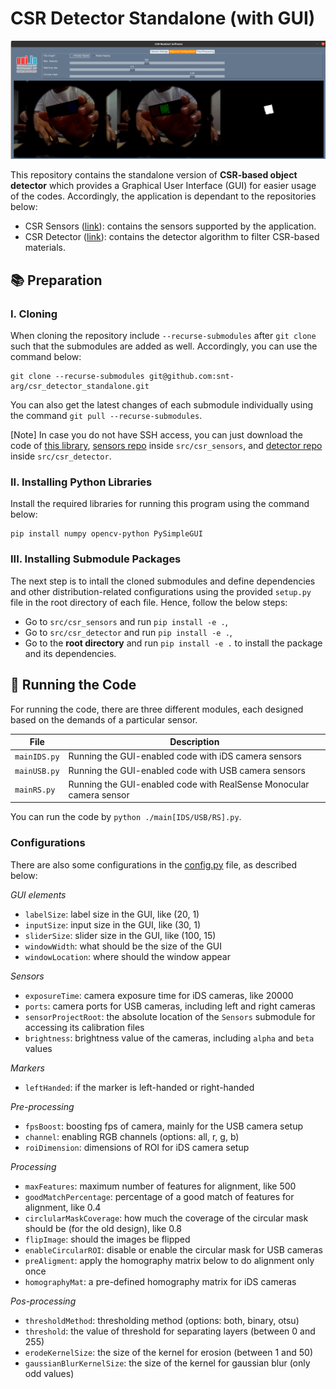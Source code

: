 # CSR Detector Standalone (with GUI)

![Demo](docs/demo.png "Demo")

This repository contains the standalone version of **CSR-based object detector** which provides a Graphical User Interface (GUI) for easier usage of the codes. Accordingly, the application is dependant to the repositories below:

- CSR Sensors ([link](https://github.com/snt-arg/csr_sensors)): contains the sensors supported by the application.
- CSR Detector ([link](https://github.com/snt-arg/csr_detector)): contains the detector algorithm to filter CSR-based materials.

## 📚 Preparation

### I. Cloning

When cloning the repository include `--recurse-submodules` after `git clone` such that the submodules are added as well. Accordingly, you can use the command below:

```
git clone --recurse-submodules git@github.com:snt-arg/csr_detector_standalone.git
```

You can also get the latest changes of each submodule individually using the command `git pull --recurse-submodules`.

[Note] In case you do not have SSH access, you can just download the code of [this library](https://github.com/snt-arg/csr_detector_standalone), [sensors repo](https://github.com/snt-arg/csr_sensors) inside `src/csr_sensors`, and [detector repo](https://github.com/snt-arg/csr_detector) inside `src/csr_detector`.

### II. Installing Python Libraries

Install the required libraries for running this program using the command below:

```
pip install numpy opencv-python PySimpleGUI
```

### III. Installing Submodule Packages

The next step is to intall the cloned submodules and define dependencies and other distribution-related configurations using the provided `setup.py` file in the root directory of each file. Hence, follow the below steps:
- Go to `src/csr_sensors` and run `pip install -e .`,
- Go to `src/csr_detector` and run `pip install -e .`,
- Go to the **root directory** and run `pip install -e .` to install the package and its dependencies.

## 🚀 Running the Code

For running the code, there are three different modules, each designed based on the demands of a particular sensor.

| File | Description  |
| ------------ | ------------ |
| `mainIDS.py` | Running the GUI-enabled code with iDS camera sensors |
| `mainUSB.py` | Running the GUI-enabled code with USB camera sensors |
| `mainRS.py` | Running the GUI-enabled code with RealSense Monocular camera sensor |

You can run the code by `python ./main[IDS/USB/RS].py`.

### Configurations

There are also some configurations in the [config.py](config.py) file, as described below:

*GUI elements*
- `labelSize`: label size in the GUI, like (20, 1)
- `inputSize`: input size in the GUI, like (30, 1)
- `sliderSize`: slider size in the GUI, like (100, 15)
- `windowWidth`: what should be the size of the GUI
- `windowLocation`: where should the window appear

*Sensors*
- `exposureTime`: camera exposure time for iDS cameras, like 20000
- `ports`: camera ports for USB cameras, including left and right cameras
- `sensorProjectRoot`: the absolute location of the `Sensors` submodule for accessing its calibration files
- `brightness`: brightness value of the cameras, including `alpha` and `beta` values

*Markers*
- `leftHanded`: if the marker is left-handed or right-handed

*Pre-processing*
- `fpsBoost`: boosting fps of camera, mainly for the USB camera setup
- `channel`: enabling RGB channels (options: all, r, g, b)
- `roiDimension`: dimensions of ROI for iDS camera setup

*Processing*
- `maxFeatures`: maximum number of features for alignment, like 500
- `goodMatchPercentage`: percentage of a good match of features for alignment, like 0.4
- `circlularMaskCoverage`: how much the coverage of the circular mask should be (for the old design), like 0.8
- `flipImage`: should the images be flipped
- `enableCircularROI`: disable or enable the circular mask for USB cameras
- `preAligment`: apply the homography matrix below to do alignment only once
- `homographyMat`: a pre-defined homography matrix for iDS cameras

*Pos-processing*
- `thresholdMethod`: thresholding method (options: both, binary, otsu)
- `threshold`: the value of threshold for separating layers (between 0 and 255)
- `erodeKernelSize`: the size of the kernel for erosion (between 1 and 50)
- `gaussianBlurKernelSize`: the size of the kernel for gaussian blur (only odd values)